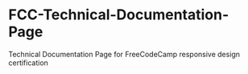 # FCC-Technical-Documentation-Page
Technical Documentation Page for FreeCodeCamp responsive design certification
